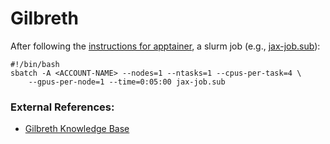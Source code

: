 # Gilbreth

After following the [instructions for apptainer](../apptainer/README.md), a slurm job (e.g., [jax-job.sub](jax-job.sub)):

```shell
#!/bin/bash
sbatch -A <ACCOUNT-NAME> --nodes=1 --ntasks=1 --cpus-per-task=4 \
    --gpus-per-node=1 --time=0:05:00 jax-job.sub
```

### External References:

* [Gilbreth Knowledge Base](https://www.rcac.purdue.edu/knowledge/gilbreth/run)
